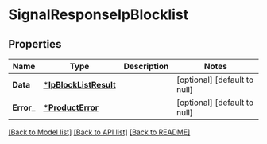 # SignalResponseIpBlocklist

## Properties
Name | Type | Description | Notes
------------ | ------------- | ------------- | -------------
**Data** | [***IpBlockListResult**](IpBlockListResult.md) |  | [optional] [default to null]
**Error_** | [***ProductError**](ProductError.md) |  | [optional] [default to null]

[[Back to Model list]](../README.md#documentation-for-models) [[Back to API list]](../README.md#documentation-for-api-endpoints) [[Back to README]](../README.md)

